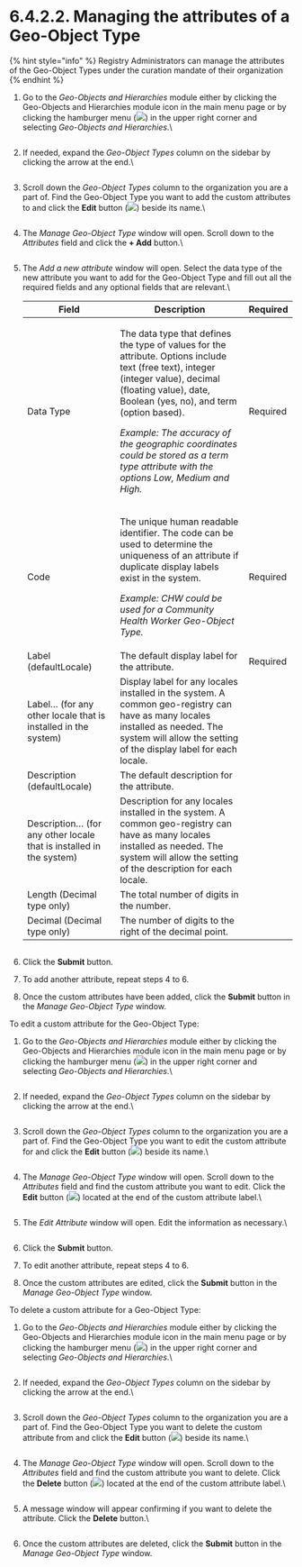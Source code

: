 # 6.4.2.2. Managing the attributes of a Geo-Object Type

{% hint style="info" %}
Registry Administrators can manage the attributes of the Geo-Object Types under the curation mandate of their organization
{% endhint %}

1.  Go to the _Geo-Objects and Hierarchies_ module either by clicking the Geo-Objects and Hierarchies module icon in the main menu page or by clicking the hamburger menu (![](https://lh3.googleusercontent.com/iuPmL\_Z1smFoRNK34qpVh9--96pLjj8A-P4QdCAlpcvxkSIfD3bihusMrW6MlenmddHse4DMtkIfNaLzts2tH95aM8vei5RBC6-FuLkbYRi4j4V9LiSgid0KfK2wPUgPo-Oim\_IF7FqvJW8Ck-ESi0sPLJ2Hi6rets24LbXMhLUD7h3zOJePImZz)) in the upper right corner and selecting _Geo-Objects and Hierarchies_.\\

    <figure><img src="../../../../../.gitbook/assets/image (5) (1).png" alt=""><figcaption></figcaption></figure>
2.  If needed, expand the _Geo-Object Types_ column on the sidebar by clicking the arrow at the end.\\

    <figure><img src="../../../../../.gitbook/assets/image (4) (1) (1).png" alt=""><figcaption></figcaption></figure>
3.  Scroll down the _Geo-Object Types_ column to the organization you are a part of. Find the Geo-Object Type you want to add the custom attributes to and click the **Edit** button (![](https://lh3.googleusercontent.com/rqRLbAmT6VNIJhpRmDqd40Pl8fzEO7febqBJsG3B3NxunEMAuDB9Kc\_q\_bAixYpUn5u4rmiysT87C9zwZ2bvybhzJiLXAbBXORN2vDEwGtbeCmj7o\_bSBnHd3I\_j7BI6rHd5Icz\_7yBKxJRsCIjVLy6YMq2SaZESro\_8FIQD\_0jUX66UGrL3rPav)) beside its name.\\

    <figure><img src="../../../../../.gitbook/assets/image (4) (2) (1) (1).png" alt=""><figcaption></figcaption></figure>
4.  The _Manage Geo-Object Type_ window will open. Scroll down to the _Attributes_ field and click the **+ Add** button.\\

    <figure><img src="../../../../../.gitbook/assets/image (7) (1) (1).png" alt=""><figcaption></figcaption></figure>
5.  The _Add a new attribute_ window will open. Select the data type of the new attribute you want to add for the Geo-Object Type and fill out all the required fields and any optional fields that are relevant.\\

    | Field                                                               | Description                                                                                                                                                                                                                                                                                                                                                       | Required |
    | ------------------------------------------------------------------- | ----------------------------------------------------------------------------------------------------------------------------------------------------------------------------------------------------------------------------------------------------------------------------------------------------------------------------------------------------------------- | -------- |
    | Data Type                                                           | <p>The data type that defines the type of values for the attribute. Options include text (free text), integer (integer value), decimal (floating value), date, Boolean (yes, no), and term (option based).</p><p><em>Example: The accuracy of the geographic coordinates could be stored as a term type attribute with the options Low, Medium and High.</em></p> | Required |
    | Code                                                                | <p>The unique human readable identifier. The code can be used to determine the uniqueness of an attribute if duplicate display labels exist in the system.</p><p><em>Example: CHW could be used for a Community Health Worker Geo-Object Type.</em></p>                                                                                                           | Required |
    | Label (defaultLocale)                                               | The default display label for the attribute.                                                                                                                                                                                                                                                                                                                      | Required |
    | Label… (for any other locale that is installed in the system)       | Display label for any locales installed in the system. A common geo-registry can have as many locales installed as needed. The system will allow the setting of the display label for each locale.                                                                                                                                                                |          |
    | Description (defaultLocale)                                         | The default description for the attribute.                                                                                                                                                                                                                                                                                                                        |          |
    | Description… (for any other locale that is installed in the system) | Description for any locales installed in the system. A common geo-registry can have as many locales installed as needed. The system will allow the setting of the description for each locale.                                                                                                                                                                    |          |
    | Length (Decimal type only)                                          | The total number of digits in the number.                                                                                                                                                                                                                                                                                                                         |          |
    | Decimal (Decimal type only)                                         | The number of digits to the right of the decimal point.                                                                                                                                                                                                                                                                                                           |          |

    <figure><img src="../../../../../.gitbook/assets/image (1) (2).png" alt=""><figcaption></figcaption></figure>
6. Click the **Submit** button.
7. To add another attribute, repeat steps 4 to 6.
8. Once the custom attributes have been added, click the **Submit** button in the _Manage Geo-Object Type_ window.

To edit a custom attribute for the Geo-Object Type:

1.  Go to the _Geo-Objects and Hierarchies_ module either by clicking the Geo-Objects and Hierarchies module icon in the main menu page or by clicking the hamburger menu (![](https://lh3.googleusercontent.com/iuPmL\_Z1smFoRNK34qpVh9--96pLjj8A-P4QdCAlpcvxkSIfD3bihusMrW6MlenmddHse4DMtkIfNaLzts2tH95aM8vei5RBC6-FuLkbYRi4j4V9LiSgid0KfK2wPUgPo-Oim\_IF7FqvJW8Ck-ESi0sPLJ2Hi6rets24LbXMhLUD7h3zOJePImZz)) in the upper right corner and selecting _Geo-Objects and Hierarchies_.\\

    <figure><img src="../../../../../.gitbook/assets/image (5) (1).png" alt=""><figcaption></figcaption></figure>
2.  If needed, expand the _Geo-Object Types_ column on the sidebar by clicking the arrow at the end.\\

    <figure><img src="../../../../../.gitbook/assets/image (4) (1) (1).png" alt=""><figcaption></figcaption></figure>
3.  Scroll down the _Geo-Object Types_ column to the organization you are a part of. Find the Geo-Object Type you want to edit the custom attribute for and click the **Edit** button (![](https://lh3.googleusercontent.com/rqRLbAmT6VNIJhpRmDqd40Pl8fzEO7febqBJsG3B3NxunEMAuDB9Kc\_q\_bAixYpUn5u4rmiysT87C9zwZ2bvybhzJiLXAbBXORN2vDEwGtbeCmj7o\_bSBnHd3I\_j7BI6rHd5Icz\_7yBKxJRsCIjVLy6YMq2SaZESro\_8FIQD\_0jUX66UGrL3rPav)) beside its name.\\

    <figure><img src="../../../../../.gitbook/assets/image (4) (2) (1) (1).png" alt=""><figcaption></figcaption></figure>
4.  The _Manage Geo-Object Type_ window will open. Scroll down to the _Attributes_ field and find the custom attribute you want to edit. Click the **Edit** button (![](https://lh4.googleusercontent.com/C2SgMpt2T0cB0a1mImyhzLfAxkEV8oUAeq5MrCz2l\_1my7WsoK2-nwrFJuJbUs3fMkJPGAdR92TGnXn630oDcNfIbiEhKzoyTrY\_fQt5lSsrsQpB\_AO8BXaAJ656ZakjWwykuxLsk9wQ3K13AHp7ewtEBAucKbwhKboHqP5bGqvm-3I0fEur6Ag-)) located at the end of the custom attribute label.\\

    <figure><img src="../../../../../.gitbook/assets/image (12) (1) (1).png" alt=""><figcaption></figcaption></figure>
5.  The _Edit Attribute_ window will open. Edit the information as necessary.\\

    <figure><img src="https://lh4.googleusercontent.com/ROwPGsBxrOhi6MPTn0oiO_aWT7681RJErinGkeMqVvY6GhshhHZc91LSPLyNrkaSw06W5Z6F8ufS8h4raBD9V9AZ1RV1wIrARFwBMYHyUy2H92fJeWB5YQK0g8rqqWZ3ZH0ON5S8e9rKmfIb_t9_Pvcwf6L8YbFDykRjz9H81i09dbhDjSV889tN" alt=""><figcaption></figcaption></figure>
6. Click the **Submit** button.
7. To edit another attribute, repeat steps 4 to 6.
8. Once the custom attributes are edited, click the **Submit** button in the _Manage Geo-Object Type_ window.

To delete a custom attribute for a Geo-Object Type:

1.  Go to the _Geo-Objects and Hierarchies_ module either by clicking the Geo-Objects and Hierarchies module icon in the main menu page or by clicking the hamburger menu (![](https://lh3.googleusercontent.com/iuPmL\_Z1smFoRNK34qpVh9--96pLjj8A-P4QdCAlpcvxkSIfD3bihusMrW6MlenmddHse4DMtkIfNaLzts2tH95aM8vei5RBC6-FuLkbYRi4j4V9LiSgid0KfK2wPUgPo-Oim\_IF7FqvJW8Ck-ESi0sPLJ2Hi6rets24LbXMhLUD7h3zOJePImZz)) in the upper right corner and selecting _Geo-Objects and Hierarchies_.\\

    <figure><img src="../../../../../.gitbook/assets/image (5) (1).png" alt=""><figcaption></figcaption></figure>
2.  If needed, expand the _Geo-Object Types_ column on the sidebar by clicking the arrow at the end.\\

    <figure><img src="../../../../../.gitbook/assets/image (4) (1) (1).png" alt=""><figcaption></figcaption></figure>
3.  Scroll down the _Geo-Object Types_ column to the organization you are a part of. Find the Geo-Object Type you want to delete the custom attribute from and click the **Edit** button (![](https://lh3.googleusercontent.com/rqRLbAmT6VNIJhpRmDqd40Pl8fzEO7febqBJsG3B3NxunEMAuDB9Kc\_q\_bAixYpUn5u4rmiysT87C9zwZ2bvybhzJiLXAbBXORN2vDEwGtbeCmj7o\_bSBnHd3I\_j7BI6rHd5Icz\_7yBKxJRsCIjVLy6YMq2SaZESro\_8FIQD\_0jUX66UGrL3rPav)) beside its name.\\

    <figure><img src="../../../../../.gitbook/assets/image (4) (2) (1) (1).png" alt=""><figcaption></figcaption></figure>
4.  The _Manage Geo-Object Type_ window will open. Scroll down to the _Attributes_ field and find the custom attribute you want to delete. Click the **Delete** button (![](https://lh5.googleusercontent.com/FgbWhoDVHhL4KeNlMIQ0gRn-6aiZHEiqOIc4CiazpTlNp2JRhgKnZPlPUf\_6Ou9uRdpyBk7Cne69YUJz2sFQpJBJqI4ULpL3Ho9n7viYmEmvONkIg\_HE7wOHqtMhnKCilDsHQA1sHI7DqSGrr2q6ySxk\_nLcMbw3Rcyhs-SBTS1v4a8140onKDT9)) located at the end of the custom attribute label.\\

    <figure><img src="../../../../../.gitbook/assets/image (10) (1) (1).png" alt=""><figcaption></figcaption></figure>
5.  A message window will appear confirming if you want to delete the attribute. Click the **Delete** button.\\

    <figure><img src="https://lh5.googleusercontent.com/eopeOTC7kwfAFVhxRLCu7V-IhctWkc7pgLqw_MRWF3M154o67nVY5iS2HDf4AdQZKcGEIImxGk-TQVlyojHWckIdSQ23IaFS27330h42NpicNzt7eUv5lWlwV47IcQCGU8zxyycdiUusSZRrsoFrFXof9FN_ldYRApgVJuwyzh3D42LRWYSqfGdL" alt=""><figcaption></figcaption></figure>
6. Once the custom attributes are deleted, click the **Submit** button in the _Manage Geo-Object Type_ window.
